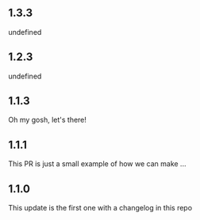
## 1.3.3

undefined
                
## 1.2.3

undefined
                
## 1.1.3

Oh my gosh, let's there!

## 1.1.1

This PR is just a small example of how we can make ...
                
## 1.1.0

This update is the first one with a changelog in this repo
                